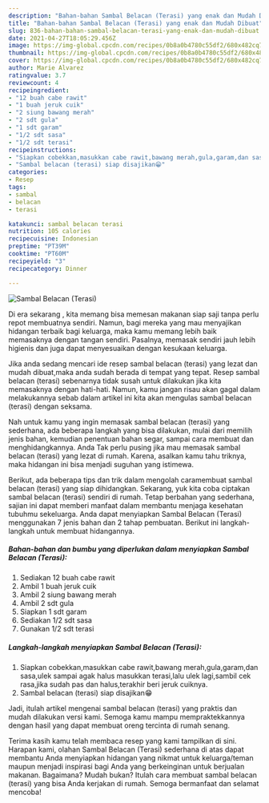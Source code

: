 ```yaml
---
description: "Bahan-bahan Sambal Belacan (Terasi) yang enak dan Mudah Dibuat"
title: "Bahan-bahan Sambal Belacan (Terasi) yang enak dan Mudah Dibuat"
slug: 836-bahan-bahan-sambal-belacan-terasi-yang-enak-dan-mudah-dibuat
date: 2021-04-27T18:05:29.456Z
image: https://img-global.cpcdn.com/recipes/0b8a0b4780c55df2/680x482cq70/sambal-belacan-terasi-foto-resep-utama.jpg
thumbnail: https://img-global.cpcdn.com/recipes/0b8a0b4780c55df2/680x482cq70/sambal-belacan-terasi-foto-resep-utama.jpg
cover: https://img-global.cpcdn.com/recipes/0b8a0b4780c55df2/680x482cq70/sambal-belacan-terasi-foto-resep-utama.jpg
author: Marie Alvarez
ratingvalue: 3.7
reviewcount: 4
recipeingredient:
- "12 buah cabe rawit"
- "1 buah jeruk cuik"
- "2 siung bawang merah"
- "2 sdt gula"
- "1 sdt garam"
- "1/2 sdt sasa"
- "1/2 sdt terasi"
recipeinstructions:
- "Siapkan cobekkan,masukkan cabe rawit,bawang merah,gula,garam,dan sasa,ulek sampai agak halus masukkan terasi,lalu ulek lagi,sambil cek rasa,jika sudah pas dan halus,terakhir beri jeruk cuiknya."
- "Sambal belacan (terasi) siap disajikan😁"
categories:
- Resep
tags:
- sambal
- belacan
- terasi

katakunci: sambal belacan terasi 
nutrition: 105 calories
recipecuisine: Indonesian
preptime: "PT39M"
cooktime: "PT60M"
recipeyield: "3"
recipecategory: Dinner

---
```



![Sambal Belacan (Terasi)](https://img-global.cpcdn.com/recipes/0b8a0b4780c55df2/680x482cq70/sambal-belacan-terasi-foto-resep-utama.jpg)

Di era  sekarang , kita memang bisa memesan makanan siap saji tanpa perlu repot membuatnya sendiri. Namun, bagi mereka yang mau menyajikan hidangan terbaik bagi keluarga, maka kamu memang lebih baik memasaknya dengan tangan sendiri. Pasalnya, memasak sendiri jauh lebih higienis dan juga dapat menyesuaikan dengan kesukaan keluarga.

Jika anda sedang mencari ide resep sambal belacan (terasi) yang lezat dan mudah dibuat,maka anda sudah berada di tempat yang tepat. Resep sambal belacan (terasi)  sebenarnya tidak susah untuk dilakukan jika kita memasaknya dengan hati-hati. Namun, kamu jangan risau akan gagal dalam melakukannya 
sebab dalam artikel ini kita akan mengulas sambal belacan (terasi) dengan seksama.  



Nah untuk kamu yang ingin memasak sambal belacan (terasi) yang sederhana, ada beberapa langkah yang bisa dilakukan, mulai dari memilih jenis bahan, kemudian penentuan bahan segar, sampai cara membuat dan menghidangkannya. Anda Tak perlu pusing jika mau memasak sambal belacan (terasi) yang lezat di rumah. Karena, asalkan kamu  tahu triknya, maka hidangan ini bisa menjadi suguhan yang istimewa.

Berikut, ada beberapa tips dan trik dalam mengolah caramembuat sambal belacan (terasi) yang siap dihidangkan. Sekarang, yuk kita coba ciptakan sambal belacan (terasi) sendiri di rumah. Tetap berbahan yang sederhana, sajian ini dapat memberi manfaat dalam membantu menjaga kesehatan tubuhmu sekeluarga. Anda dapat menyiapkan Sambal Belacan (Terasi) menggunakan 7 jenis bahan dan 2 tahap pembuatan. Berikut ini langkah-langkah untuk membuat hidangannya.

<!--inarticleads1-->

##### Bahan-bahan dan bumbu yang diperlukan dalam menyiapkan Sambal Belacan (Terasi):

1. Sediakan 12 buah cabe rawit
1. Ambil 1 buah jeruk cuik
1. Ambil 2 siung bawang merah
1. Ambil 2 sdt gula
1. Siapkan 1 sdt garam
1. Sediakan 1/2 sdt sasa
1. Gunakan 1/2 sdt terasi




<!--inarticleads2-->

##### Langkah-langkah menyiapkan Sambal Belacan (Terasi):

1. Siapkan cobekkan,masukkan cabe rawit,bawang merah,gula,garam,dan sasa,ulek sampai agak halus masukkan terasi,lalu ulek lagi,sambil cek rasa,jika sudah pas dan halus,terakhir beri jeruk cuiknya.
1. Sambal belacan (terasi) siap disajikan😁




Jadi, itulah artikel mengenai  sambal belacan (terasi)  yang praktis dan mudah dilakukan versi kami. Semoga kamu mampu mempraktekkannya dengan hasil yang dapat membuat oreng tercinta di rumah senang. 

Terima kasih kamu telah membaca resep yang kami tampilkan di sini. Harapan kami, olahan  Sambal Belacan (Terasi) sederhana di atas dapat membantu Anda menyiapkan hidangan yang nikmat untuk keluarga/teman maupun menjadi inspirasi bagi Anda yang berkeinginan untuk berjualan makanan. Bagaimana? Mudah bukan? Itulah cara membuat sambal belacan (terasi) yang bisa Anda kerjakan di rumah. Semoga bermanfaat dan selamat mencoba!

